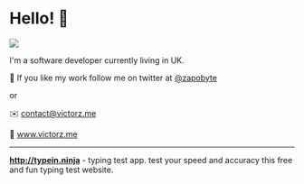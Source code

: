 # Hello! 👋

![](https://media.giphy.com/media/26tjZY3Ukotb3UVfG/source.gif)

I'm a software developer currently living in UK.

🚀 If you like my work follow me on
 twitter at [@zapobyte](https://twitter.com/zapobyte)
 
 or
 
 ✉️ contact@victorz.me 
 
 🔗 www.victorz.me
 
 -------------------
 
**http://typein.ninja** - typing test app. test your speed and accuracy this free and fun typing test website.
